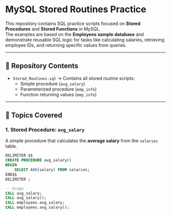 # MySQL Stored Routines Practice

This repository contains SQL practice scripts focused on **Stored Procedures** and **Stored Functions** in MySQL.  
The examples are based on the **Employees sample database** and demonstrate reusable SQL logic for tasks like calculating salaries, retrieving employee IDs, and returning specific values from queries.

---

## 📂 Repository Contents

- `Stored_Routines.sql` → Contains all stored routine scripts:
  - Simple procedure (`avg_salary`)
  - Parameterized procedure (`emp_info`)
  - Function returning values (`emp_info`)

---

## 📌 Topics Covered

### 1. Stored Procedure: `avg_salary`

A simple procedure that calculates the **average salary** from the `salaries` table.

```sql
DELIMITER $$
CREATE PROCEDURE avg_salary()
BEGIN
    SELECT AVG(salary) FROM salaries;
END$$
DELIMITER ;

-- Usage
CALL avg_salary;
CALL avg_salary();
CALL employees.avg_salary;
CALL employees.avg_salary();

